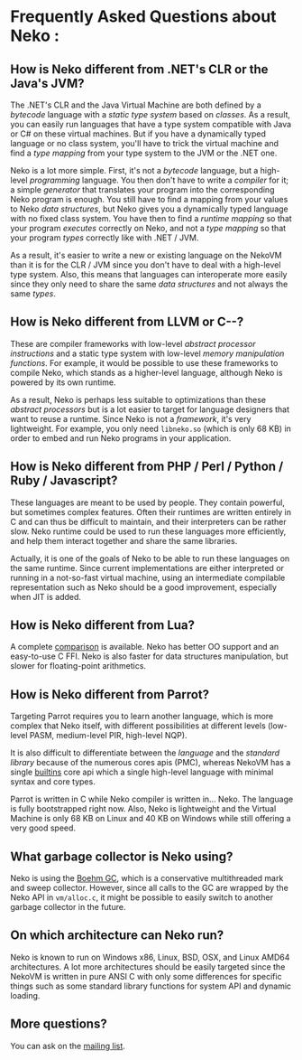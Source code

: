 # Frequently Asked Questions about Neko :

## How is Neko different from .NET's CLR or the Java's JVM?

The .NET's CLR and the Java Virtual Machine are both defined by a *bytecode* language with a *static type system* based on *classes*. As a result, you can easily run languages that have a type system compatible with Java or C# on these virtual machines. But if you have a dynamically typed language or no class system, you'll have to trick the virtual machine and find a *type mapping* from your type system to the JVM or the .NET one.

Neko is a lot more simple. First, it's not a *bytecode* language, but a high-level *programming* language. You then don't have to write a *compiler* for it; a simple *generator* that translates your program into the corresponding Neko program is enough. You still have to find a mapping from your values to Neko *data structures*, but Neko gives you a dynamically typed language with no fixed class system. You have then to find a *runtime mapping* so that your program *executes* correctly on Neko, and not a *type mapping* so that your program *types* correctly like with .NET / JVM.

As a result, it's easier to write a new or existing language on the NekoVM than it is for the CLR / JVM since you don't have to deal with a high-level type system. Also, this means that languages can interoperate more easily since they only need to share the same *data structures* and not always the same *types*.

## How is Neko different from LLVM or C--?

These are compiler frameworks with low-level *abstract processor instructions* and a static type system with low-level *memory manipulation functions*. For example, it would be possible to use these frameworks to compile Neko, which stands as a higher-level language, although Neko is powered by its own runtime.

As a result, Neko is perhaps less suitable to optimizations than these *abstract processors* but is a lot easier to target for language designers that want to reuse a runtime. Since Neko is not a *framework*, it's very lightweight. For example, you only need `libneko.so` (which is only 68 KB) in order to embed and run Neko programs in your application.

## How is Neko different from PHP / Perl / Python / Ruby / Javascript?

These languages are meant to be used by people. They contain powerful, but sometimes complex features. Often their runtimes are written entirely in C and can thus be difficult to maintain, and their interpreters can be rather slow. Neko runtime could be used to run these languages more efficiently, and help them interact together and share the same libraries.

Actually, it is one of the goals of Neko to be able to run these languages on the same runtime. Since current implementations are either interpreted or running in a not-so-fast virtual machine, using an intermediate compilable representation such as Neko should be a good improvement, especially when JIT is added.

## How is Neko different from Lua?

A complete [comparison](/doc/lua/) is available. Neko has better OO support and an easy-to-use C FFI. Neko is also faster for data structures manipulation, but slower for floating-point arithmetics.

## How is Neko different from Parrot?

Targeting Parrot requires you to learn another language, which is more complex that Neko itself, with different possibilities at different levels (low-level PASM, medium-level PIR, high-level NQP).

It is also difficult to differentiate between the *language* and the *standard library* because of the numerous cores apis (PMC), whereas NekoVM has a single [builtins](/doc/view/builtins/) core api which a single high-level language with minimal syntax and core types.

Parrot is written in C while Neko compiler is written in... Neko. The language is fully bootstrapped right now. Also, Neko is lightweight and the Virtual Machine is only 68 KB on Linux and 40 KB on Windows while still offering a very good speed.

## What garbage collector is Neko using?

Neko is using the [Boehm GC](http://www.hpl.hp.com/personal/Hans_Boehm/gc/), which is a conservative multithreaded mark and sweep collector. However, since all calls to the GC are wrapped by the Neko API in `vm/alloc.c`, it might be possible to easily switch to another garbage collector in the future.

## On which architecture can Neko run?

Neko is known to run on Windows x86, Linux, BSD, OSX, and Linux AMD64 architectures. A lot more architectures should be easily targeted since the NekoVM is written in pure ANSI C with only some differences for specific things such as some standard library functions for system API and dynamic loading.

## More questions?

You can ask on the [mailing list](/ml/).
